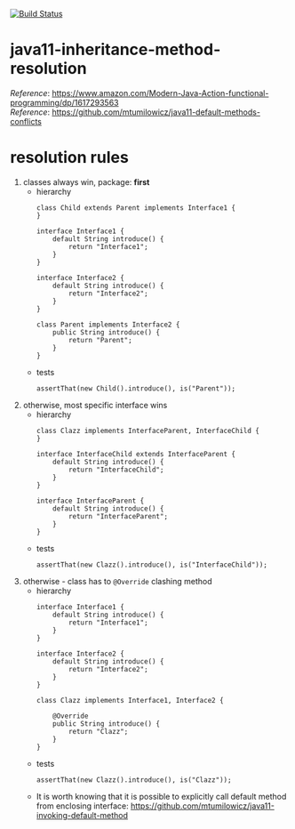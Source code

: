 [![Build Status](https://travis-ci.com/mtumilowicz/java11-inheritance-method-resolution.svg?branch=master)](https://travis-ci.com/mtumilowicz/java11-inheritance-method-resolution)

# java11-inheritance-method-resolution
_Reference_: https://www.amazon.com/Modern-Java-Action-functional-programming/dp/1617293563  
_Reference_: https://github.com/mtumilowicz/java11-default-methods-conflicts
# resolution rules
1. classes always win, package: **first**
    * hierarchy
        ```
        class Child extends Parent implements Interface1 {
        }
        
        interface Interface1 {
            default String introduce() {
                return "Interface1";
            }
        }
        
        interface Interface2 {
            default String introduce() {
                return "Interface2";
            }
        }
        
        class Parent implements Interface2 {
            public String introduce() {
                return "Parent";
            }
        }
        ```
    * tests
        ```
        assertThat(new Child().introduce(), is("Parent"));
        ```
1. otherwise, most specific interface wins
    * hierarchy
        ```
        class Clazz implements InterfaceParent, InterfaceChild {
        }
        
        interface InterfaceChild extends InterfaceParent {
            default String introduce() {
                return "InterfaceChild";
            }
        }
        
        interface InterfaceParent {
            default String introduce() {
                return "InterfaceParent";
            }
        }
        ```
    * tests
        ```
        assertThat(new Clazz().introduce(), is("InterfaceChild"));
        ```
1. otherwise - class has to `@Override` clashing method
    * hierarchy
        ```
        interface Interface1 {
            default String introduce() {
                return "Interface1";
            }
        }
        
        interface Interface2 {
            default String introduce() {
                return "Interface2";
            }
        }
        
        class Clazz implements Interface1, Interface2 {
        
            @Override
            public String introduce() {
                return "Clazz";
            }
        }
        ```
    * tests
        ```
        assertThat(new Clazz().introduce(), is("Clazz"));
        ```
    * It is worth knowing that it is possible to explicitly call
    default method from enclosing interface: 
    https://github.com/mtumilowicz/java11-invoking-default-method  